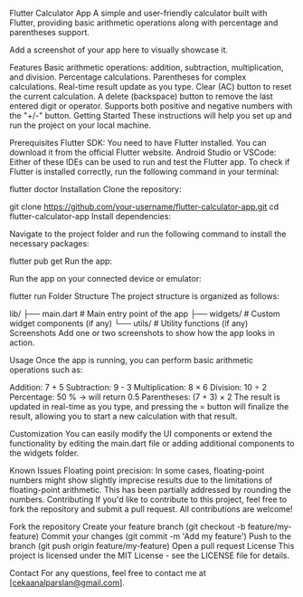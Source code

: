 Flutter Calculator App
A simple and user-friendly calculator built with Flutter, providing basic arithmetic operations along with percentage and parentheses support.


Add a screenshot of your app here to visually showcase it.

Features
Basic arithmetic operations: addition, subtraction, multiplication, and division.
Percentage calculations.
Parentheses for complex calculations.
Real-time result update as you type.
Clear (AC) button to reset the current calculation.
A delete (backspace) button to remove the last entered digit or operator.
Supports both positive and negative numbers with the "+/-" button.
Getting Started
These instructions will help you set up and run the project on your local machine.

Prerequisites
Flutter SDK: You need to have Flutter installed. You can download it from the official Flutter website.
Android Studio or VSCode: Either of these IDEs can be used to run and test the Flutter app.
To check if Flutter is installed correctly, run the following command in your terminal:

flutter doctor
Installation
Clone the repository:

git clone https://github.com/your-username/flutter-calculator-app.git
cd flutter-calculator-app
Install dependencies:

Navigate to the project folder and run the following command to install the necessary packages:

flutter pub get
Run the app:

Run the app on your connected device or emulator:

flutter run
Folder Structure
The project structure is organized as follows:

lib/
├── main.dart            # Main entry point of the app
├── widgets/             # Custom widget components (if any)
└── utils/               # Utility functions (if any)
Screenshots
Add one or two screenshots to show how the app looks in action.

Usage
Once the app is running, you can perform basic arithmetic operations such as:

Addition: 7 + 5
Subtraction: 9 - 3
Multiplication: 8 × 6
Division: 10 ÷ 2
Percentage: 50 % → will return 0.5
Parentheses: (7 + 3) × 2
The result is updated in real-time as you type, and pressing the = button will finalize the result, allowing you to start a new calculation with that result.

Customization
You can easily modify the UI components or extend the functionality by editing the main.dart file or adding additional components to the widgets folder.

Known Issues
Floating point precision: In some cases, floating-point numbers might show slightly imprecise results due to the limitations of floating-point arithmetic. This has been partially addressed by rounding the numbers.
Contributing
If you'd like to contribute to this project, feel free to fork the repository and submit a pull request. All contributions are welcome!

Fork the repository
Create your feature branch (git checkout -b feature/my-feature)
Commit your changes (git commit -m 'Add my feature')
Push to the branch (git push origin feature/my-feature)
Open a pull request
License
This project is licensed under the MIT License - see the LICENSE file for details.

Contact
For any questions, feel free to contact me at [cekaanalparslan@gmail.com].

